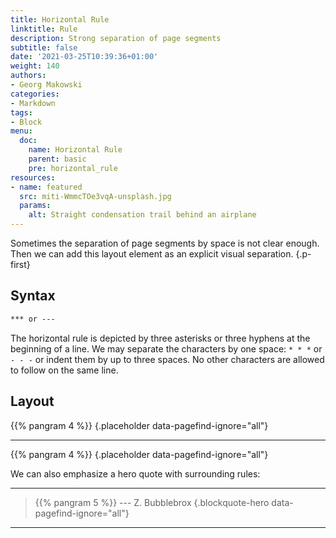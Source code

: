 ```yaml
---
title: Horizontal Rule
linktitle: Rule
description: Strong separation of page segments
subtitle: false
date: '2021-03-25T10:39:36+01:00'
weight: 140
authors:
- Georg Makowski
categories:
- Markdown
tags:
- Block
menu:
  doc:
    name: Horizontal Rule
    parent: basic
    pre: horizontal_rule
resources:
- name: featured
  src: miti-WmmcTOe3vqA-unsplash.jpg
  params:
    alt: Straight condensation trail behind an airplane
---
```


Sometimes the separation of page segments by space is not clear enough. Then we can add this layout element as an explicit visual separation.
{.p-first} <!--more-->

## Syntax

```md {.left-in}
*** or ---
```

The horizontal rule is depicted by three asterisks or three hyphens at the beginning of a line. We may separate the characters by one space: `* * *` or `- - -` or indent them by up to three spaces. No other characters are allowed to follow on the same line.

## Layout

{{% pangram 4 %}}
{.placeholder data-pagefind-ignore="all"}  

- - -

{{% pangram 4 %}}
{.placeholder data-pagefind-ignore="all"}

We can also emphasize a hero quote with surrounding rules:

- - - 
> {{% pangram 5 %}}
> --- Z. Bubblebrox
{.blockquote-hero data-pagefind-ignore="all"}
- - -